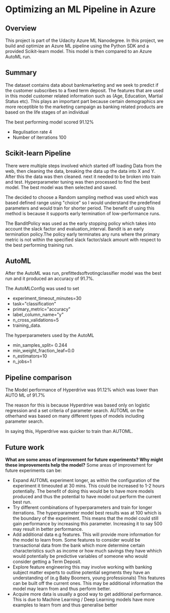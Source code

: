# Optimizing an ML Pipeline in Azure

## Overview
This project is part of the Udacity Azure ML Nanodegree.
In this project, we build and optimize an Azure ML pipeline using the Python SDK and a provided Scikit-learn model.
This model is then compared to an Azure AutoML run.

## Summary
The dataset contains data about bankmarketing and we seek to predict if the customer subscribes to a fixed term deposit. The features that are used in this model customer related information such as (Age, Education, Martial Status etc). This plays an important part because certain demographics are more receptible to the marketing campaign as banking related products are based on the life stages of an individual

The best performing model scored 91.12%
* Regulisation rate 4
* Number of iterrations 100

## Scikit-learn Pipeline
There were multiple steps involved which started off loading Data from the web, then cleaning the data, breaking the data up the data into X and Y. After this the data was then cleaned. next it needed to be broken into train and test. Hyperparameter tuning was then processed to find the best model. The best model was then selected and saved.

The decided to choose a Random sampling method was used which was based defined range using "choice" so I would understand the predefined parameters and would train for shorter period. The benefit of using this method is because it supports early termination of low-performance runs.

The BanditPolicy was used as the early stopping policy which takes into account the slack factor and evaluation_interval. Bandit is an early termination policy.The policy early terminates any runs where the primary metric is not within the specified slack factor/slack amount with respect to the best performing training run.

## AutoML
After the AutoML was run, prefittedsoftvotingclassifier model was the best run and it produced an accuracy of 91.7%. 

The AutoMLConfig was used to set
* experiment_timeout_minutes=30
* task="classification"
* primary_metric="accuracy"
* label_column_name="y"
* n_cross_validations=5
* training_data.

The hyperparameters used by the AutoML
* min_samples_split= 0.244
* min_weight_fraction_leaf=0.0
* n_estimators=10
* n_jobs=1

## Pipeline comparison

The Model performance of Hyperdrive was 91.12% which was lower than AUTO ML of 91.7%

The reason for this is because Hyperdrive was based only on logistic regression and a set criteria of parameter search. AUTOML on the otherhand was based on many different types of models including parameter search.

In saying this, Hyperdrive was quicker to train than AUTOML.

## Future work
**What are some areas of improvement for future experiments? Why might these improvements help the model?**
Some areas of improvement for future experiments can be:

* Expand AUTOML experiment longer, as within the configuration of the experiment it timeouted at 30 mins. This could be increased to 1-2 hours potentially. The benefit of doing this would be to have more models produced and thus the potential to have model out perform the current best run.
* Try different combinations of hyperparameters and train for longer iterrations. The hyperparameter model best results was at 100 which is the boundary of the experiment. This means that the model could still gain performance by increasing this parameter. Increasing it to say 500 may result in better performance.
* Add additional data e.g features. This will provide more information for the model to learn from. Some features to consider would be transactional data from the bank which more determine certain characteristics such as income or how much savings they have whhich would potentially be predictive variables of someone who would consider getting a Term Deposit.
* Explore feature engineering this may involve working with banking subject matter experts to outline potential segments they have an understanding of (e.g Baby Boomers, young professionals) This features can be built off the current ones. This may be additional information the model may learn from and thus perform better.
* Acquire more data is usually a good way to get additional performance. This is due to Machine Learning / Deep Learning models have more examples to learn from and thus generalise better



